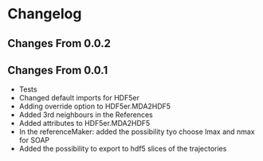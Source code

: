# Changelog

## Changes From 0.0.2

## Changes From 0.0.1

- Tests
- Changed default imports for HDF5er
- Adding override option to HDF5er.MDA2HDF5
- Added 3rd neighbours in the References
- Added attributes to HDF5er.MDA2HDF5
- In the referenceMaker: added the possibility tyo choose lmax and nmax for SOAP
- Added the possibility to export to hdf5 slices of the trajectories
